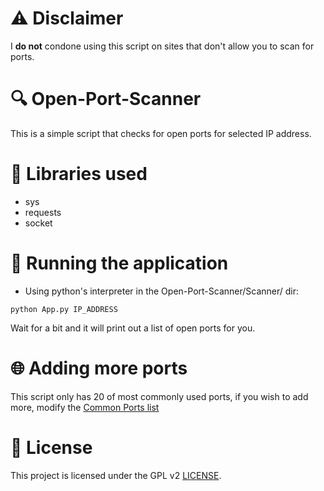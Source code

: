 # ⚠️ Disclaimer

I **do not** condone using this script on sites that don't allow you to scan for ports.

# 🔍 Open-Port-Scanner

This is a simple script that checks for open ports for selected IP address.

# 📔 Libraries used

* sys
* requests
* socket

# 🏃 Running the application

* Using python's interpreter in the Open-Port-Scanner/Scanner/ dir:
```
python App.py IP_ADDRESS
```

Wait for a bit and it will print out a list of open ports for you.

# 🌐 Adding more ports

This script only has 20 of most commonly used ports, if you wish to add more, modify the [Common Ports list](https://github.com/Edveika/Open-Port-Scanner/blob/bd0053f6294ac0bda9a9699a6055cc3c9c9bc7e1/Scanner/CommonPorts.py#L1)

# 📜 License

This project is licensed under the GPL v2 [LICENSE](LICENSE).
